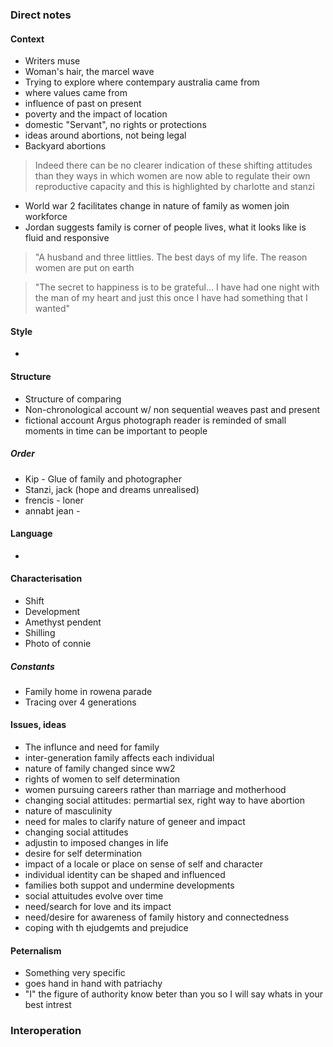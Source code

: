 ### Direct notes
#### Context
- Writers muse
- Woman's hair, the marcel wave
- Trying to explore where contempary australia came from
- where values came from
- influence of past on present
- poverty and the impact of location
- domestic "Servant", no rights or protections
- ideas around abortions, not being legal
- Backyard abortions
>Indeed there can be no clearer indication of these shifting attitudes than they ways in which women are now able to regulate their own reproductive capacity and this is highlighted by charlotte and stanzi
- World war 2 facilitates change in nature of family as women join workforce
- Jordan suggests family is corner of people lives, what it looks like is fluid and responsive
>"A husband and three littlies. The best days of my life. The reason women are put on earth

> "The secret to happiness is to be grateful... I have had one night with the man of my heart and just this once I have had something that I wanted"

#### Style
- 
#### Structure
- Structure of comparing
- Non-chronological account w/ non sequential weaves past and present
- fictional account Argus photograph reader is reminded of small moments in time can be important to people
##### Order
- Kip - Glue of family and photographer
- Stanzi, jack (hope and dreams unrealised)
- frencis - loner
- annabt jean - 
#### Language
- 
#### Characterisation
- Shift
- Development
- Amethyst pendent
- Shilling
- Photo of connie
##### Constants
- Family home in rowena parade
- Tracing over 4 generations
#### Issues, ideas
- The influnce and need for family
- inter-generation family affects each individual
- nature of family changed since ww2
- rights of women to self determination
- women pursuing careers rather than marriage and motherhood
- changing social attitudes: permartial sex, right way to have abortion
- nature of masculinity
- need for males to clarify nature of geneer and impact
- changing social attitudes
- adjustin to imposed changes in life
- desire for self determination
- impact of a locale or place on sense of self and character
- individual identity can be shaped and influenced
- families both suppot and undermine developments
- social attuitudes evolve over time
- need/search for love and its impact
- need/desire for awareness of family history and connectedness
- coping with th ejudgemts and prejudice
#### Peternalism
- Something very specific
- goes hand in hand with patriachy
- "I" the figure of authority know beter than you so I will say whats in your best intrest
### Interoperation
